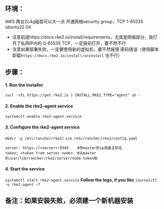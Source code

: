 

## 环境：
AWS 两台2c4g磁盘可以大一点
开通网络security group，TCP 1-65535
ubuntu22.04

- 注意前提https://docs.rke2.io/install/requirements，尤其是网络部分，我打开了私网IP内的 0-65535 TCP，一定提前打开，要不然不行
- 注意如果部署失败，一定要使用新的虚拟机，要不然报错 密码错误（使用脚本卸载`https://docs.rke2.io/install/uninstall` 也不行）

## 步骤：

#### 1. Run the installer
`curl -sfL https://get.rke2.io | INSTALL_RKE2_TYPE="agent" sh -`

#### 2. Enable the rke2-agent service
`systemctl enable rke2-agent.service`

#### 3. Configure the rke2-agent service
`mkdir -p /etc/rancher/rke2/`
`vim /etc/rancher/rke2/config.yaml`
```
server: https://<server>:9345    #写master的ip或者主机名
token: <token from server node>  #从master的/var/lib/rancher/rke2/server/node-token取
```

#### 4. Start the service
`systemctl start rke2-agent.service`
**Follow the logs, if you like**
`journalctl -u rke2-agent -f`



## 备注：如果安装失败，必须建一个新机器安装